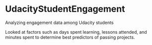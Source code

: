 # UdacityStudentEngagement
Analyzing engagement data among Udacity students

Looked at factors such as days spent learning, lessons attended, and minutes spent to determine best predictors of passing projects.
